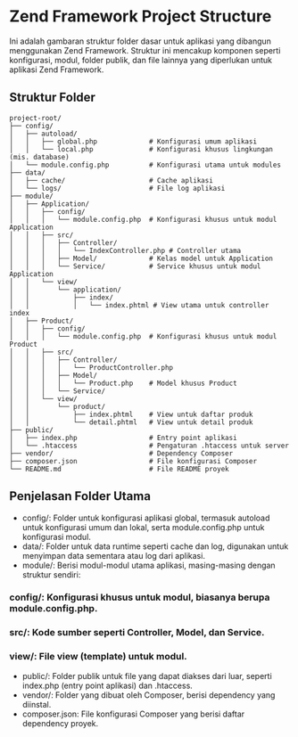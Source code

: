 # Zend Framework Project Structure

Ini adalah gambaran struktur folder dasar untuk aplikasi yang dibangun menggunakan Zend Framework. Struktur ini mencakup komponen seperti konfigurasi, modul, folder publik, dan file lainnya yang diperlukan untuk aplikasi Zend Framework.

## Struktur Folder

```
project-root/
├── config/
│   ├── autoload/
│   │   ├── global.php             # Konfigurasi umum aplikasi
│   │   └── local.php              # Konfigurasi khusus lingkungan (mis. database)
│   └── module.config.php          # Konfigurasi utama untuk modules
├── data/
│   ├── cache/                     # Cache aplikasi
│   └── logs/                      # File log aplikasi
├── module/
│   ├── Application/
│   │   ├── config/
│   │   │   └── module.config.php  # Konfigurasi khusus untuk modul Application
│   │   ├── src/
│   │   │   ├── Controller/
│   │   │   │   └── IndexController.php # Controller utama
│   │   │   ├── Model/             # Kelas model untuk Application
│   │   │   └── Service/           # Service khusus untuk modul Application
│   │   └── view/
│   │       └── application/
│   │           ├── index/
│   │           │   └── index.phtml # View utama untuk controller index
│   ├── Product/
│   │   ├── config/
│   │   │   └── module.config.php  # Konfigurasi khusus untuk modul Product
│   │   ├── src/
│   │   │   ├── Controller/
│   │   │   │   └── ProductController.php
│   │   │   ├── Model/
│   │   │   │   └── Product.php    # Model khusus Product
│   │   │   └── Service/
│   │   └── view/
│   │       └── product/
│   │           ├── index.phtml    # View untuk daftar produk
│   │           └── detail.phtml   # View untuk detail produk
├── public/
│   ├── index.php                  # Entry point aplikasi
│   └── .htaccess                  # Pengaturan .htaccess untuk server
├── vendor/                        # Dependency Composer
├── composer.json                  # File konfigurasi Composer
└── README.md                      # File README proyek
```

## Penjelasan Folder Utama
- config/: Folder untuk konfigurasi aplikasi global, termasuk autoload untuk konfigurasi umum dan lokal, serta module.config.php untuk konfigurasi modul.
- data/: Folder untuk data runtime seperti cache dan log, digunakan untuk menyimpan data sementara atau log dari aplikasi.
- module/: Berisi modul-modul utama aplikasi, masing-masing dengan struktur sendiri:
### config/: Konfigurasi khusus untuk modul, biasanya berupa module.config.php.
### src/: Kode sumber seperti Controller, Model, dan Service.
### view/: File view (template) untuk modul.
- public/: Folder publik untuk file yang dapat diakses dari luar, seperti index.php (entry point aplikasi) dan .htaccess.
- vendor/: Folder yang dibuat oleh Composer, berisi dependency yang diinstal.
- composer.json: File konfigurasi Composer yang berisi daftar dependency proyek.